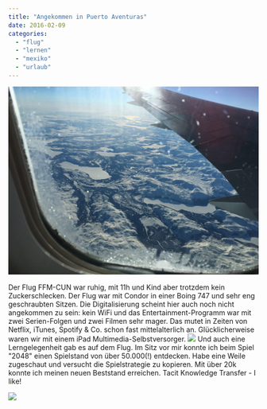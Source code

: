 ```yaml
---
title: "Angekommen in Puerto Aventuras"
date: 2016-02-09
categories: 
  - "flug"
  - "lernen"
  - "mexiko"
  - "urlaub"
---
```


![](../images/mexiko2016.jpg)

Der Flug FFM-CUN war ruhig, mit 11h und Kind aber trotzdem kein Zuckerschlecken. Der Flug war mit Condor in einer Boing 747 und sehr eng geschraubten Sitzen. Die Digitalisierung scheint hier auch noch nicht angekommen zu sein: kein WiFi und das Entertainment-Programm war mit zwei Serien-Folgen und zwei Filmen sehr mager. Das mutet in Zeiten von Netflix, iTunes, Spotify & Co. schon fast mittelalterlich an. Glücklicherweise waren wir mit einem iPad Multimedia-Selbstversorger. [![](images/img_7569.jpg)](http://blog.dueckert.eu/wp-content/uploads/2016/02/img_7569.jpg) Und auch eine Lerngelegenheit gab es auf dem Flug. Im Sitz vor mir konnte ich beim Spiel "2048" einen Spielstand von über 50.000(!) entdecken. Habe eine Weile zugeschaut und versucht die Spielstrategie zu kopieren. Mit über 20k konnte ich meinen neuen Beststand erreichen. Tacit Knowledge Transfer - I like!

![](./images/spiel-2048.png)
